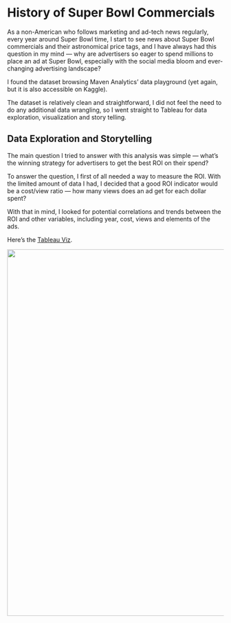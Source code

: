 # History of Super Bowl Commercials

As a non-American who follows marketing and ad-tech news regularly, every year around Super Bowl time, I start to see news about Super Bowl commercials and their astronomical price tags, and I have always had this question in my mind — why are advertisers so eager to spend millions to place an ad at Super Bowl, especially with the social media bloom and ever-changing advertising landscape?

I found the dataset browsing Maven Analytics’ data playground (yet again, but it is also accessible on Kaggle).

The dataset is relatively clean and straightforward, I did not feel the need to do any additional data wrangling, so I went straight to Tableau for data exploration, visualization and story telling.

## Data Exploration and Storytelling

The main question I tried to answer with this analysis was simple — what’s the winning strategy for advertisers to get the best ROI on their spend?

To answer the question, I first of all needed a way to measure the ROI. With the limited amount of data I had, I decided that a good ROI indicator would be a cost/view ratio — how many views does an ad get for each dollar spent?

With that in mind, I looked for potential correlations and trends between the ROI and other variables, including year, cost, views and elements of the ads.

Here’s the [Tableau Viz](https://public.tableau.com/views/HistoryofSuperBowlCommercials/Time_1?:language=en-US&:display_count=n&:origin=viz_share_link). 

<img align="left" width="700" height="850" src="https://miro.medium.com/max/700/1*wJFkxCPI1TmgXcN0Otm50w.png">
